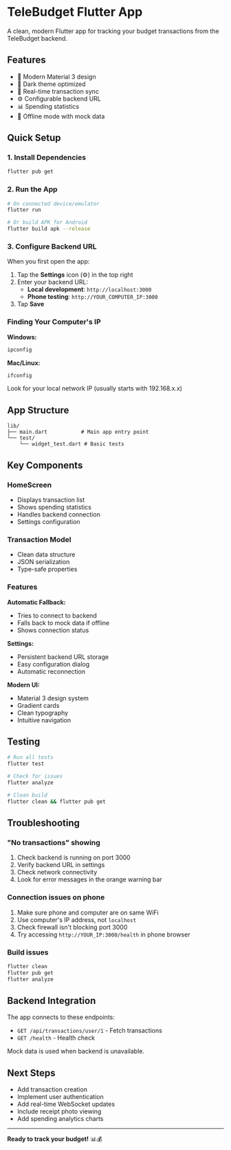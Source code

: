 # TeleBudget Flutter App

A clean, modern Flutter app for tracking your budget transactions from the TeleBudget backend.

## Features

- 📱 Modern Material 3 design
- 🌙 Dark theme optimized
- 🔄 Real-time transaction sync
- ⚙️ Configurable backend URL
- 📊 Spending statistics
- 🔌 Offline mode with mock data

## Quick Setup

### 1. Install Dependencies
```bash
flutter pub get
```

### 2. Run the App
```bash
# On connected device/emulator
flutter run

# Or build APK for Android
flutter build apk --release
```

### 3. Configure Backend URL

When you first open the app:
1. Tap the **Settings** icon (⚙️) in the top right
2. Enter your backend URL:
   - **Local development**: `http://localhost:3000`
   - **Phone testing**: `http://YOUR_COMPUTER_IP:3000`
3. Tap **Save**

### Finding Your Computer's IP

**Windows:**
```cmd
ipconfig
```

**Mac/Linux:**
```bash
ifconfig
```

Look for your local network IP (usually starts with 192.168.x.x)

## App Structure

```
lib/
├── main.dart           # Main app entry point
└── test/
    └── widget_test.dart # Basic tests
```

## Key Components

### HomeScreen
- Displays transaction list
- Shows spending statistics
- Handles backend connection
- Settings configuration

### Transaction Model
- Clean data structure
- JSON serialization
- Type-safe properties

### Features

**Automatic Fallback:**
- Tries to connect to backend
- Falls back to mock data if offline
- Shows connection status

**Settings:**
- Persistent backend URL storage
- Easy configuration dialog
- Automatic reconnection

**Modern UI:**
- Material 3 design system
- Gradient cards
- Clean typography
- Intuitive navigation

## Testing

```bash
# Run all tests
flutter test

# Check for issues
flutter analyze

# Clean build
flutter clean && flutter pub get
```

## Troubleshooting

### "No transactions" showing
1. Check backend is running on port 3000
2. Verify backend URL in settings
3. Check network connectivity
4. Look for error messages in the orange warning bar

### Connection issues on phone
1. Make sure phone and computer are on same WiFi
2. Use computer's IP address, not `localhost`
3. Check firewall isn't blocking port 3000
4. Try accessing `http://YOUR_IP:3000/health` in phone browser

### Build issues
```bash
flutter clean
flutter pub get
flutter analyze
```

## Backend Integration

The app connects to these endpoints:
- `GET /api/transactions/user/1` - Fetch transactions
- `GET /health` - Health check

Mock data is used when backend is unavailable.

## Next Steps

- Add transaction creation
- Implement user authentication
- Add real-time WebSocket updates
- Include receipt photo viewing
- Add spending analytics charts

---

**Ready to track your budget!** 📊💰